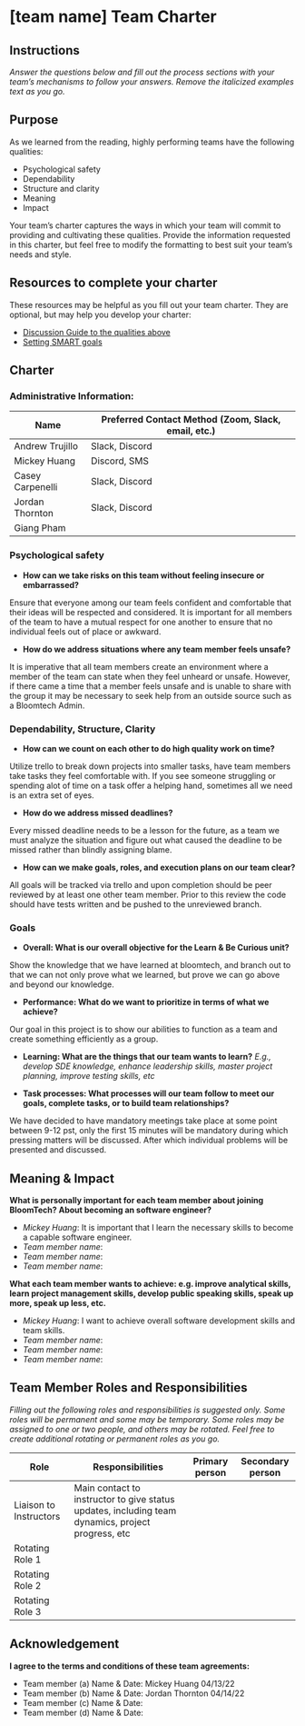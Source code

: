 # [team name] Team Charter

## Instructions

*Answer the questions below and fill out the process sections with your team’s
mechanisms to follow your answers. Remove the italicized examples text as you
go.*

## Purpose

As we learned from the reading, highly performing teams have the following
qualities:

* Psychological safety
* Dependability
* Structure and clarity
* Meaning
* Impact

Your team’s charter captures the ways in which your team will commit to
providing and cultivating these qualities. Provide the information requested in
this charter, but feel free to modify the formatting to best suit your team’s
needs and style.

## Resources to complete your charter

These resources may be helpful as you fill out your team charter. They are optional, but may help you develop your charter:

* [Discussion Guide to the qualities above](https://docs.google.com/document/d/1lgiz6mwZeyWEaJxN_NMI-tI5Qijv2BHh27DPLeSLE40)
* [Setting SMART goals](https://www.mindtools.com/pages/article/smart-goals.htm)

## Charter

### Administrative Information:

|Name            |Preferred Contact Method (Zoom, Slack, email, etc.) |
|---	         |---                                           |
|Andrew Trujillo | Slack, Discord                               |
|Mickey Huang    | Discord, SMS                                 |
|Casey Carpenelli| Slack, Discord                               |
|Jordan Thornton | Slack, Discord                                              |
|Giang Pham      |                                              |

### Psychological safety

* **How can we take risks on this team without feeling insecure or
  embarrassed?**
   
Ensure that everyone among our team feels confident and comfortable that
   their ideas will be respected and considered. It is important for all 
   members of the team to have a mutual respect for one another to ensure
   that no individual feels out of place or awkward.

* **How do we address situations where any team member feels unsafe?**
    
It is imperative that all team members create an environment where
    a member of the team can state when they feel unheard or unsafe. 
    However, if there came a time that a member feels unsafe and is unable 
    to share with the group it may be necessary to seek help from an outside 
    source such as a Bloomtech Admin.

### Dependability, Structure, Clarity

* **How can we count on each other to do high quality work on time?**

Utilize trello to break down projects into smaller tasks, have team
    members take tasks they feel comfortable with. If you see someone struggling 
    or spending alot of time on a task offer a helping hand, sometimes all we 
    need is an extra set of eyes.

* **How do we address missed deadlines?**

Every missed deadline needs to be a lesson for the future, as a team 
    we must analyze the situation and figure out what caused the deadline to
    be missed rather than blindly assigning blame.

* **How can we make goals, roles, and execution plans on our team clear?**

All goals will be tracked via trello and upon completion should be peer reviewed by
    at least one other team member. Prior to this review the code should have tests written
    and be pushed to the unreviewed branch.

### Goals

* **Overall: What is our overall objective for the Learn & Be Curious unit?**
    
Show the knowledge that we have learned at bloomtech, and branch out to 
    that we can not only prove what we learned, but prove we can go above and beyond
    our knowledge.


* **Performance: What do we want to prioritize in terms of what we achieve?**
    
Our goal in this project is to show our abilities to function as a team and
    create something efficiently as a group.


* **Learning: What are the things that our team wants to learn?**
    *E.g., develop SDE knowledge, enhance leadership skills, master project
    planning, improve testing skills, etc*


* **Task processes: What processes will our team follow to meet our goals,
complete tasks, or to build team relationships?**
  
We have decided to have mandatory meetings take place at some point between
  9-12 pst, only the first 15 minutes will be mandatory during which pressing 
  matters will be discussed. After which individual problems will be presented
  and discussed. 


## Meaning & Impact

**What is personally important for each team member about joining BloomTech? About
becoming an software engineer?**

* *Mickey Huang*: It is important that I learn the necessary skills to become a capable software engineer.
* *Team member name*:
* *Team member name*:
* *Team member name*:

**What each team member wants to achieve: e.g. improve analytical skills, learn
project management skills, develop public speaking skills, speak up more, speak
up less, etc.**

* *Mickey Huang*: I want to achieve overall software development skills and team skills.
* *Team member name*:
* *Team member name*:
* *Team member name*:

## Team Member Roles and Responsibilities

*Filling out the following roles and responsibilities is suggested only. Some
roles will be permanent and some may be temporary. Some roles may be assigned to
one or two people, and others may be rotated. Feel free to create additional
rotating or permanent roles as you go.*

|**Role**               |**Responsibilities** |**Primary person** |**Secondary person** |
|---                    |---                  |---                |---                  |
|Liaison to Instructors | Main contact to instructor to give status updates, including team dynamics, project progress, etc |||
|Rotating Role 1        |                     |                   |                     |
|Rotating Role 2        |                     |                   |                     |
|Rotating Role 3        |                     |                   |                     |

## Acknowledgement

**I agree to the terms and conditions of these team agreements:**

* Team member (a) Name & Date: Mickey Huang 04/13/22
* Team member (b) Name & Date: Jordan Thornton 04/14/22
* Team member (c) Name & Date:
* Team member (d) Name & Date:
